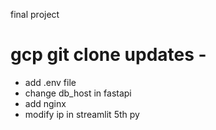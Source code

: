 final project

# gcp git clone updates -

- add .env file
- change db_host in fastapi
- add nginx
- modify ip in streamlit 5th py
